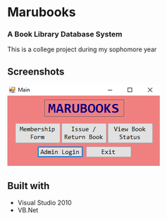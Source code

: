 # Marubooks

### A Book Library Database System
This is a college project during my sophomore year 

## Screenshots
![](/screenshot/main-form.png)

## Built with
- Visual Studio 2010
- VB.Net
